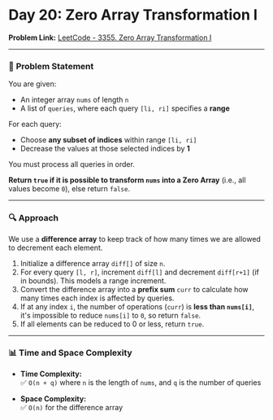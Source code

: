 # Day 20: Zero Array Transformation I  
**Problem Link:** [LeetCode - 3355. Zero Array Transformation I](https://leetcode.com/problems/zero-array-transformation-i/)

---

### 🧩 **Problem Statement**

You are given:
- An integer array `nums` of length `n`
- A list of `queries`, where each query `[li, ri]` specifies a **range**

For each query:
- Choose **any subset of indices** within range `[li, ri]`
- Decrease the values at those selected indices by **1**

You must process all queries in order.

**Return `true` if it is possible to transform `nums` into a Zero Array** (i.e., all values become `0`), else return `false`.

---

### 🔍 **Approach**

We use a **difference array** to keep track of how many times we are allowed to decrement each element.

1. Initialize a difference array `diff[]` of size `n`.
2. For every query `[l, r]`, increment `diff[l]` and decrement `diff[r+1]` (if in bounds). This models a range increment.
3. Convert the difference array into a **prefix sum** `curr` to calculate how many times each index is affected by queries.
4. If at any index `i`, the number of operations (`curr`) is **less than `nums[i]`**, it's impossible to reduce `nums[i]` to `0`, so return `false`.
5. If all elements can be reduced to 0 or less, return `true`.

---

### 📊 **Time and Space Complexity**

- **Time Complexity:**  
  ✅ `O(n + q)` where `n` is the length of `nums`, and `q` is the number of queries

- **Space Complexity:**  
  ✅ `O(n)` for the difference array
